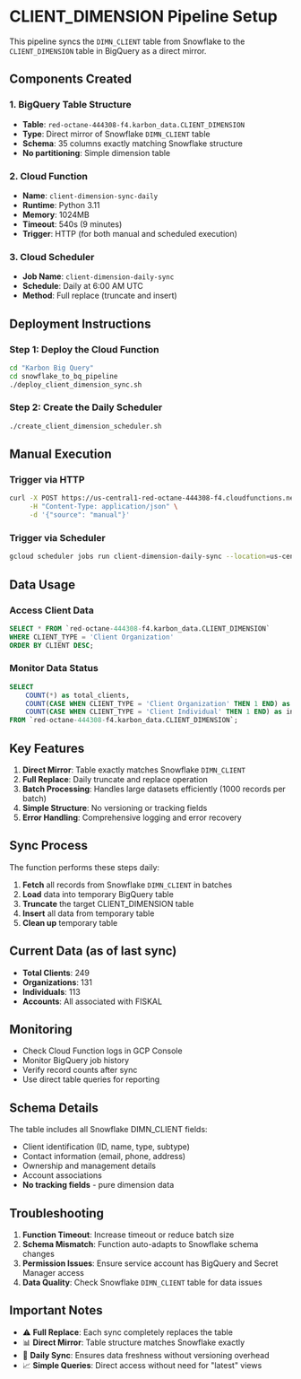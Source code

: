 # CLIENT_DIMENSION Pipeline Setup

This pipeline syncs the `DIMN_CLIENT` table from Snowflake to the `CLIENT_DIMENSION` table in BigQuery as a direct mirror.

## Components Created

### 1. BigQuery Table Structure
- **Table**: `red-octane-444308-f4.karbon_data.CLIENT_DIMENSION`
- **Type**: Direct mirror of Snowflake `DIMN_CLIENT` table
- **Schema**: 35 columns exactly matching Snowflake structure
- **No partitioning**: Simple dimension table

### 2. Cloud Function
- **Name**: `client-dimension-sync-daily`
- **Runtime**: Python 3.11
- **Memory**: 1024MB
- **Timeout**: 540s (9 minutes)
- **Trigger**: HTTP (for both manual and scheduled execution)

### 3. Cloud Scheduler
- **Job Name**: `client-dimension-daily-sync`
- **Schedule**: Daily at 6:00 AM UTC
- **Method**: Full replace (truncate and insert)

## Deployment Instructions

### Step 1: Deploy the Cloud Function
```bash
cd "Karbon Big Query"
cd snowflake_to_bq_pipeline
./deploy_client_dimension_sync.sh
```

### Step 2: Create the Daily Scheduler
```bash
./create_client_dimension_scheduler.sh
```

## Manual Execution

### Trigger via HTTP
```bash
curl -X POST https://us-central1-red-octane-444308-f4.cloudfunctions.net/client-dimension-sync-daily \
     -H "Content-Type: application/json" \
     -d '{"source": "manual"}'
```

### Trigger via Scheduler
```bash
gcloud scheduler jobs run client-dimension-daily-sync --location=us-central1
```

## Data Usage

### Access Client Data
```sql
SELECT * FROM `red-octane-444308-f4.karbon_data.CLIENT_DIMENSION`
WHERE CLIENT_TYPE = 'Client Organization'
ORDER BY CLIENT DESC;
```

### Monitor Data Status
```sql
SELECT 
    COUNT(*) as total_clients,
    COUNT(CASE WHEN CLIENT_TYPE = 'Client Organization' THEN 1 END) as organizations,
    COUNT(CASE WHEN CLIENT_TYPE = 'Client Individual' THEN 1 END) as individuals
FROM `red-octane-444308-f4.karbon_data.CLIENT_DIMENSION`;
```

## Key Features

1. **Direct Mirror**: Table exactly matches Snowflake `DIMN_CLIENT`
2. **Full Replace**: Daily truncate and replace operation
3. **Batch Processing**: Handles large datasets efficiently (1000 records per batch)
4. **Simple Structure**: No versioning or tracking fields
5. **Error Handling**: Comprehensive logging and error recovery

## Sync Process

The function performs these steps daily:
1. **Fetch** all records from Snowflake `DIMN_CLIENT` in batches
2. **Load** data into temporary BigQuery table
3. **Truncate** the target CLIENT_DIMENSION table
4. **Insert** all data from temporary table
5. **Clean up** temporary table

## Current Data (as of last sync)

- **Total Clients**: 249
- **Organizations**: 131 
- **Individuals**: 113
- **Accounts**: All associated with FISKAL

## Monitoring

- Check Cloud Function logs in GCP Console
- Monitor BigQuery job history
- Verify record counts after sync
- Use direct table queries for reporting

## Schema Details

The table includes all Snowflake DIMN_CLIENT fields:
- Client identification (ID, name, type, subtype)
- Contact information (email, phone, address)
- Ownership and management details
- Account associations
- **No tracking fields** - pure dimension data

## Troubleshooting

1. **Function Timeout**: Increase timeout or reduce batch size
2. **Schema Mismatch**: Function auto-adapts to Snowflake schema changes
3. **Permission Issues**: Ensure service account has BigQuery and Secret Manager access
4. **Data Quality**: Check Snowflake `DIMN_CLIENT` table for data issues

## Important Notes

- ⚠️ **Full Replace**: Each sync completely replaces the table
- 📊 **Direct Mirror**: Table structure matches Snowflake exactly
- 🔄 **Daily Sync**: Ensures data freshness without versioning overhead
- 📈 **Simple Queries**: Direct access without need for "latest" views 